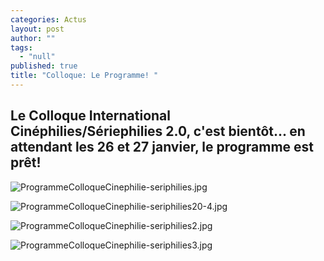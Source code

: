 ```yaml
---
categories: Actus
layout: post
author: ""
tags: 
  - "null"
published: true
title: "Colloque: Le Programme! "
---
```



## Le Colloque International Cinéphilies/Sériephilies 2.0, c'est bientôt... en attendant les 26 et 27 janvier, le programme est prêt!

![ProgrammeColloqueCinephilie-seriphilies.jpg]({{site.baseurl}}/media/ProgrammeColloqueCinephilie-seriphilies.jpg)

![ProgrammeColloqueCinephilie-seriphilies20-4.jpg]({{site.baseurl}}/media/ProgrammeColloqueCinephilie-seriphilies20-4.jpg)

![ProgrammeColloqueCinephilie-seriphilies2.jpg]({{site.baseurl}}/media/ProgrammeColloqueCinephilie-seriphilies2.jpg)

![ProgrammeColloqueCinephilie-seriphilies3.jpg]({{site.baseurl}}/media/ProgrammeColloqueCinephilie-seriphilies3.jpg)

